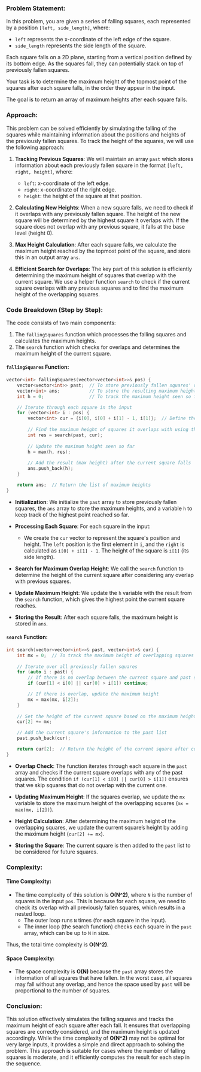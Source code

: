 ### Problem Statement:

In this problem, you are given a series of falling squares, each represented by a position `[left, side_length]`, where:
- `left` represents the x-coordinate of the left edge of the square.
- `side_length` represents the side length of the square.

Each square falls on a 2D plane, starting from a vertical position defined by its bottom edge. As the squares fall, they can potentially stack on top of previously fallen squares.

Your task is to determine the maximum height of the topmost point of the squares after each square falls, in the order they appear in the input.

The goal is to return an array of maximum heights after each square falls.

### Approach:

This problem can be solved efficiently by simulating the falling of the squares while maintaining information about the positions and heights of the previously fallen squares. To track the height of the squares, we will use the following approach:

1. **Tracking Previous Squares**:
   We will maintain an array `past` which stores information about each previously fallen square in the format `[left, right, height]`, where:
   - `left`: x-coordinate of the left edge.
   - `right`: x-coordinate of the right edge.
   - `height`: the height of the square at that position.

2. **Calculating New Heights**:
   When a new square falls, we need to check if it overlaps with any previously fallen square. The height of the new square will be determined by the highest square it overlaps with. If the square does not overlap with any previous square, it falls at the base level (height 0).

3. **Max Height Calculation**:
   After each square falls, we calculate the maximum height reached by the topmost point of the square, and store this in an output array `ans`.

4. **Efficient Search for Overlaps**:
   The key part of this solution is efficiently determining the maximum height of squares that overlap with the current square. We use a helper function `search` to check if the current square overlaps with any previous squares and to find the maximum height of the overlapping squares.

### Code Breakdown (Step by Step):

The code consists of two main components:
1. The `fallingSquares` function which processes the falling squares and calculates the maximum heights.
2. The `search` function which checks for overlaps and determines the maximum height of the current square.

#### `fallingSquares` Function:
```cpp
vector<int> fallingSquares(vector<vector<int>>& pos) {
    vector<vector<int>> past;  // To store previously fallen squares' data
    vector<int> ans;           // To store the resulting maximum heights after each square falls
    int h = 0;                 // To track the maximum height seen so far

    // Iterate through each square in the input
    for (vector<int> i : pos) {
        vector<int> cur = {i[0], i[0] + i[1] - 1, i[1]};  // Define the current square with [left, right, height]
        
        // Find the maximum height of squares it overlaps with using the search function
        int res = search(past, cur);
        
        // Update the maximum height seen so far
        h = max(h, res);
        
        // Add the result (max height) after the current square falls
        ans.push_back(h);
    }

    return ans;  // Return the list of maximum heights
}
```

- **Initialization**: We initialize the `past` array to store previously fallen squares, the `ans` array to store the maximum heights, and a variable `h` to keep track of the highest point reached so far.
  
- **Processing Each Square**: 
  For each square in the input:
  - We create the `cur` vector to represent the square's position and height. The `left` position is the first element in `i`, and the `right` is calculated as `i[0] + i[1] - 1`. The height of the square is `i[1]` (its side length).
  
- **Search for Maximum Overlap Height**:
  We call the `search` function to determine the height of the current square after considering any overlap with previous squares.

- **Update Maximum Height**: 
  We update the `h` variable with the result from the `search` function, which gives the highest point the current square reaches.

- **Storing the Result**: After each square falls, the maximum height is stored in `ans`.

#### `search` Function:
```cpp
int search(vector<vector<int>>& past, vector<int>& cur) {
    int mx = 0;  // To track the maximum height of overlapping squares
    
    // Iterate over all previously fallen squares
    for (auto i : past) {
        // If there is no overlap between the current square and past square, skip it
        if (cur[1] < i[0] || cur[0] > i[1]) continue;

        // If there is overlap, update the maximum height
        mx = max(mx, i[2]);
    }
    
    // Set the height of the current square based on the maximum height of overlapping squares
    cur[2] += mx;

    // Add the current square's information to the past list
    past.push_back(cur);

    return cur[2];  // Return the height of the current square after considering overlaps
}
```

- **Overlap Check**:
  The function iterates through each square in the `past` array and checks if the current square overlaps with any of the past squares. The condition `if (cur[1] < i[0] || cur[0] > i[1])` ensures that we skip squares that do not overlap with the current one.

- **Updating Maximum Height**:
  If the squares overlap, we update the `mx` variable to store the maximum height of the overlapping squares (`mx = max(mx, i[2])`).

- **Height Calculation**:
  After determining the maximum height of the overlapping squares, we update the current square’s height by adding the maximum height (`cur[2] += mx`).

- **Storing the Square**:
  The current square is then added to the `past` list to be considered for future squares.

### Complexity:

#### Time Complexity:
- The time complexity of this solution is **O(N^2)**, where `N` is the number of squares in the input `pos`. This is because for each square, we need to check its overlap with all previously fallen squares, which results in a nested loop.
  - The outer loop runs `N` times (for each square in the input).
  - The inner loop (the search function) checks each square in the `past` array, which can be up to `N` in size.
  
Thus, the total time complexity is **O(N^2)**.

#### Space Complexity:
- The space complexity is **O(N)** because the `past` array stores the information of all squares that have fallen. In the worst case, all squares may fall without any overlap, and hence the space used by `past` will be proportional to the number of squares.

### Conclusion:

This solution effectively simulates the falling squares and tracks the maximum height of each square after each fall. It ensures that overlapping squares are correctly considered, and the maximum height is updated accordingly. While the time complexity of **O(N^2)** may not be optimal for very large inputs, it provides a simple and direct approach to solving the problem. This approach is suitable for cases where the number of falling squares is moderate, and it efficiently computes the result for each step in the sequence.